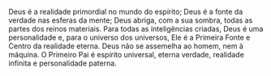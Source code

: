 ﻿Deus é a realidade primordial no mundo do espírito; Deus é a fonte da verdade nas esferas da mente; Deus abriga, com a sua sombra, todas as partes dos reinos materiais. Para todas as inteligências criadas, Deus é uma personalidade e, para o universo dos universos, Ele é a Primeira Fonte e Centro da realidade eterna. Deus não se assemelha ao homem, nem à máquina. O Primeiro Pai é espírito universal, eterna verdade, realidade infinita e personalidade paterna.